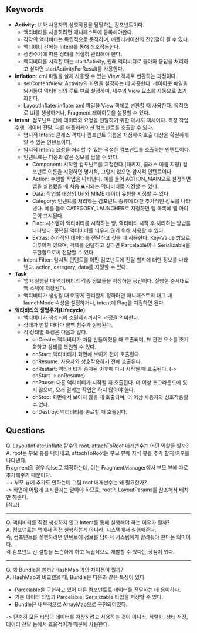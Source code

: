 ## Keywords
- **Activity**: UI와 사용자의 상호작용을 담당하는 컴포넌트이다.
  - 액티비티를 사용하려면 매니페스트에 등록해야한다.
  - 각각의 액티비티는 독립적으로 동작하며, 애플리케이션의 진입점이 될 수 있다.
  - 액티비티 간에는 Intent를 통해 상호작용한다.
  - 생명주기에 따른 상태를 적절히 관리해야 한다.
  - 액티비티를 시작할 때는 startActivity, 원래 액티비티로 돌아와 응답을 처리하고 싶다면 startActivityForResult를 사용한다.
- **Inflation**: xml 파일을 실제 사용할 수 있는 View 객체로 변환하는 과정이다.
  - setContentView: Activity의 화면을 설정하는 데 사용한다. 레이아웃 파일을 읽어들여 액티비티의 루트 뷰로 설정하며, 내부의 View 요소를 자동으로 초기화한다.
  - LayoutInflater.inflate: xml 파일을 View 객체로 변환할 때 사용한다. 동적으로 UI를 생성하거나, Fragment 레이아웃을 설정할 수 있다.
- **Intent**: 컴포넌트 간에 데이터와 요청을 전달하기 위한 메시지 객체이다. 특정 작업 수행, 데이터 전달, 다른 애플리케이션 컴포넌트를 호출할 수 있다.
  - 명시적 Intent: 클래스 객체나 컴포넌트 이름을 지정하여 호출 대상을 확실하게 알 수 있는 인텐트이다.
  - 암시적 Intent: 요청을 처리할 수 있는 적절한 컴포넌트를 호출하는 인텐트이다.
  - 인텐트에는 다음과 같은 정보를 담을 수 있다.
    - Component: 시작할 컴포넌트를 지정한다.(패키지, 클래스 이름 지정) 컴포넌트 이름을 지정하면 명시적, 그렇지 않으면 암시적 인텐트이다.
    - Action: 수행할 작업을 나타낸다. 예를 들어 ACTION_MAIN으로 설정하면 앱을 실행했을 때 처음 표시되는 액티비티로 지정할 수 있다.
    - Data: 작업할 대상의 Uri와 MIME 데이터 유형을 지정할 수 있다.
    - Category: 인텐트를 처리하는 컴포넌트 종류에 대한 추가적인 정보를 나타낸다. 예를 들어 CATEGORY_LAUNCHER로 지정하면 앱 목록에 앱 아이콘이 표시된다.
    - Flag: 시스템이 액티비티를 시작하는 방, 액티비티 시작 후 처리하는 방법을 나타낸다. 중복된 액티비티를 띄우지 않기 위해 사용할 수 있다.
    - Extras: 추가적인 데이터를 전달하고 싶을 때 사용한다. Key-Value 쌍으로 이루어져 있으며, 객체를 전달하고 싶다면 Parcelable이나 Serializable을 구현함으로써 전달할 수 있다.
  - Intent Filter: 암시적 인텐트를 어떤 컴포넌트에 전달 할지에 대한 정보를 나타낸다. action, category, data를 지정할 수 있다.
- **Task**
  - 앱이 실행될 때 액티비티의 각종 정보들을 저장하는 공간이다. 실행한 순서대로 백 스택에 저장된다.
  - 액티비티가 생성될 때 어떻게 관리할지 정하려면 매니페스트의 <activity> 태그 내 launchMode 속성을 설정하거나, Intent에 Flag를 지정하면 된다.
- **액티비티의 생명주기(Lifecycle)**
  - 액티비티가 생성되어 소멸하기까지의 과정을 의미한다.
  - 상태가 변할 때마다 콜백 함수가 실행된다.
  - 각 상태별 특징은 다음과 같다.
    - onCreate: 액티비티가 처음 만들어졌을 때 호출되며, 뷰 관련 요소를 초기화하고 상태를 복원할 수 있다.
    - onStart: 액티비티가 화면에 보이기 전에 호출된다.
    - onResume: 사용자와 상호작용하기 전에 호출된다.
    - onRestart: 액티비티가 중지된 이후에 다시 시작될 때 호출된다. (-> onStart -> onResume)
    - onPause: 다른 액티비티가 시작될 때 호출된다. 더 이상 포그라운드에 있지 않으며, 오래 걸리는 작업은 하지 않아야 한다.
    - onStop: 화면에서 보이지 않을 때 호출되며, 더 이상 사용자와 상호작용할 수 없다.
    - onDestroy: 액티비티를 종료할 때 호출된다.
## Questions
Q. LayoutInflater.inflate 함수의 root, attachToRoot 매개변수는 어떤 역할을 할까?   
A. root는 부모 뷰를 나타내고, attachToRoot는 부모 뷰에 자식 뷰를 추가 할지 여부를 나타낸다.   
Fragment의 경우 false로 지정하는데, 이는 FragmentManager에서 부모 뷰에 따로 추가해주기 때문이다.   
++ 부모 뷰에 추가도 안하는데 그럼 root 매개변수는 왜 필요한가?   
-> 화면에 어떻게 표시될지는 알아야 하므로, root의 LayoutParams를 참조해서 배치만 해준다.   
[[참고]](https://stackoverflow.com/questions/12567578/what-does-the-layoutinflater-attachtoroot-parameter-mean)   

---

Q. 액티비티를 직접 생성하지 않고 Intent를 통해 실행해야 하는 이유가 뭘까?   
A. 컴포넌트는 앱에서 직접 실행하는게 아니라, 시스템에서 실행해준다.   
즉, 컴포넌트를 실행하려면 인텐트에 정보를 담아서 시스템에게 알려줘야 한다는 의미이다.    
각 컴포넌트 간 결합을 느슨하게 하고 독립적으로 개발할 수 있다는 장점이 있다.   

---

Q. 왜 Bundle을 쓸까? HashMap 과의 차이점이 뭘까?   
A. HashMap과 비교했을 때, Bundle은 다음과 같은 특징이 있다.
- Parcelable을 구현하고 있어 다른 컴포넌트로 데이터를 전달하는 데 용이하다.
- 기본 데이터 타입과 Parcelable, Serializable 타입을 저장할 수 있다. 
- Bundle은 내부적으로 ArrayMap으로 구현되어있다.

-> 단순히 모든 타입의 데이터를 저장하려고 사용하는 것이 아니라, 직렬화, 상태 저장, 데이터 전달 등에서 효율적이기 때문에 사용한다.